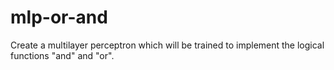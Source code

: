 # mlp-or-and
Create a multilayer perceptron which will be trained to implement the logical functions "and" and "or".
